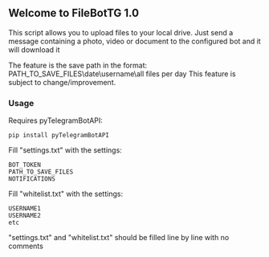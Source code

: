## Welcome to FileBotTG 1.0

This script allows you to upload files to your local drive. 
Just send a message containing a photo, video or document to the configured bot and it will download it 

The feature is the save path in the format:
PATH_TO_SAVE_FILES\date\username\all files per day
This feature is subject to change/improvement. 

### Usage

Requires pyTelegramBotAPI:
```
pip install pyTelegramBotAPI
```

Fill "settings.txt" with the settings:
```
BOT_TOKEN
PATH_TO_SAVE_FILES
NOTIFICATIONS
```

Fill "whitelist.txt" with the settings:
```
USERNAME1
USERNAME2
etc
```
"settings.txt" and "whitelist.txt" should be filled line by line with no comments
